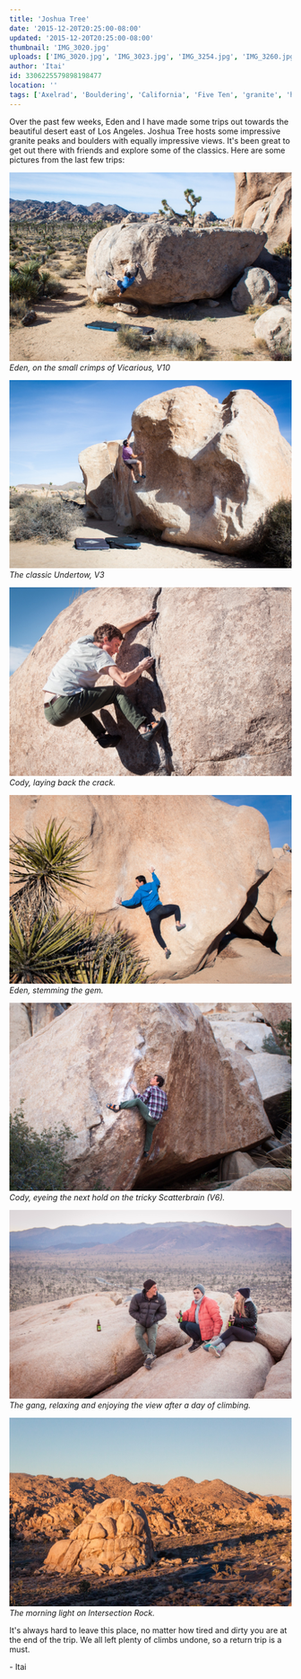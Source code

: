 ```yaml
---
title: 'Joshua Tree'
date: '2015-12-20T20:25:00-08:00'
updated: '2015-12-20T20:25:00-08:00'
thumbnail: 'IMG_3020.jpg'
uploads: ['IMG_3020.jpg', 'IMG_3023.jpg', 'IMG_3254.jpg', 'IMG_3260.jpg', 'IMG_3257.jpg', 'IMG_3277.jpg', 'IMG_3302.jpg']
author: 'Itai'
id: 3306225579898198477
location: ''
tags: ['Axelrad', 'Bouldering', 'California', 'Five Ten', 'granite', 'highball', 'Joshua', 'Tree']
---
```


Over the past few weeks, Eden and I have made some trips out towards the beautiful desert east of Los Angeles. Joshua Tree hosts some impressive granite peaks and boulders with equally impressive views. It's been great to get out there with friends and explore some of the classics. Here are some pictures from the last few trips:

![image alt](uploads/IMG_3020.jpg)*Eden, on the small crimps of Vicarious, V10*

![image alt](uploads/IMG_3023.jpg)*The classic Undertow, V3*

![image alt](uploads/IMG_3254.jpg)*Cody, laying back the crack.*

![image alt](uploads/IMG_3260.jpg)*Eden, stemming the gem.*

![image alt](uploads/IMG_3257.jpg)*Cody, eyeing the next hold on the tricky Scatterbrain (V6).*

![image alt](uploads/IMG_3277.jpg)*The gang, relaxing and enjoying the view after a day of climbing.*

![image alt](uploads/IMG_3302.jpg)*The morning light on Intersection Rock.*

It's always hard to leave this place, no matter how tired and dirty you are at the end of the trip. We all left plenty of climbs undone, so a return trip is a must.

\- Itai
